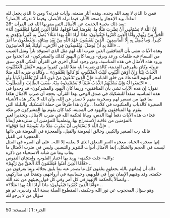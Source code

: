 ------------------------------------------------------------------------

فمن ذا الذي لا يعبد الله وحده، وهذه آثار صنعته، وآيات قدرته؟ ومن ذا الذي
يجعل لله انداداً، ويد الإعجاز واضحة الآثار، فيما تراه الأبصار، وفيما لا
تدركه الأبصار؟  
26- بعد ذلك يجيء الحديث عن الأمثال التي يضربها الله في القرآن:  
«إِنَّ اللَّهَ لا يَسْتَحْيِي أَنْ يَضْرِبَ مَثَلًا ما، بَعُوضَةً فَما فَوْقَها، فَأَمَّا الَّذِينَ آمَنُوا
فَيَعْلَمُونَ أَنَّهُ الْحَقُّ مِنْ رَبِّهِمْ، وَأَمَّا الَّذِينَ كَفَرُوا فَيَقُولُونَ: ماذا أَرادَ اللَّهُ بِهذا
مَثَلًا؟ يُضِلُّ بِهِ كَثِيراً وَيَهْدِي بِهِ كَثِيراً، وَما يُضِلُّ بِهِ إِلَّا الْفاسِقِينَ. الَّذِينَ يَنْقُضُونَ
عَهْدَ اللَّهِ مِنْ بَعْدِ مِيثاقِهِ، وَيَقْطَعُونَ ما أَمَرَ اللَّهُ بِهِ أَنْ يُوصَلَ، وَيُفْسِدُونَ فِي
الْأَرْضِ.. أُولئِكَ هُمُ الْخاسِرُونَ» ..  
وهذه الآيات تشي بأن المنافقين الذين ضرب الله لهم مثل الذي استوقد ناراً
ومثل الصيب من السماء فيه ظلمات ورعد وبرق- وربما كان اليهود كذلك
والمشركون- قد اتخذوا من ورود هذه الأمثال في هذه المناسبة، ومن وجود أمثال
أخرى في القرآن المكي الذي سبق نزوله وكان يتلى في المدينة، كالذي ضربه
الله مثلا للذين كفروا بربهم «كَمَثَلِ الْعَنْكَبُوتِ اتَّخَذَتْ بَيْتاً وَإِنَّ أَوْهَنَ الْبُيُوتِ
لَبَيْتُ الْعَنْكَبُوتِ لَوْ كانُوا يَعْلَمُونَ» .. وكالذي ضربه الله مثلا لعجز آلهتهم
المدعاة عن خلق الذباب: «إِنَّ الَّذِينَ تَدْعُونَ مِنْ دُونِ اللَّهِ لَنْ يَخْلُقُوا ذُباباً وَلَوِ
اجْتَمَعُوا لَهُ وَإِنْ يَسْلُبْهُمُ الذُّبابُ شَيْئاً لا يَسْتَنْقِذُوهُ مِنْهُ. ضَعُفَ الطَّالِبُ وَالْمَطْلُوبُ»
..  
نقول: إن هذه الآيات تشي بأن المنافقين- وربما كان اليهود والمشركون- قد
وجدوا في هذه المناسبة منفذاً للتشكيك في صدق الوحي بهذا القرآن، بحجة أن
ضرب الأمثال هكذا بما فيها من تصغير لهم وسخرية منهم لا تصدر عن الله، وأن
الله لا يذكر هذه الأشياء الصغيرة كالذباب والعنكبوت في كلامه! .. وكان هذا
طرفاً من حملة التشكيك والبلبلة التي يقوم بها المنافقون واليهود في
المدينة، كما كان يقوم بها المشركون في مكة.  
فجاءت هذه الآيات دفعاً لهذا الدس، وبيانا لحكمة الله في ضرب الأمثال،
وتحذيراً لغير المؤمنين من عاقبة الاستدراج بها، وتطميناً للمؤمنين أن
ستزيدهم إيماناً.  
«إِنَّ اللَّهَ لا يَسْتَحْيِي أَنْ يَضْرِبَ مَثَلًا ما، بَعُوضَةً فَما فَوْقَها» ..  
فالله رب الصغير والكبير، وخالق البعوضة والفيل، والمعجزة في البعوضة هي
ذاتها المعجزة في الفيل.  
إنها معجزة الحياة. معجزة السر المغلق الذي لا يعلمه إلا الله.. على أن
العبرة في المثل ليست في الحجم والشكل، إنما الأمثال أدوات للتنوير
والتبصير. وليس في ضرب الأمثال ما يعاب وما من شأنه الاستحياء من ذكره.  
والله- جلت حكمته- يريد بها اختبار القلوب، وامتحان النفوس:  
«فَأَمَّا الَّذِينَ آمَنُوا فَيَعْلَمُونَ أَنَّهُ الْحَقُّ مِنْ رَبِّهِمْ» ..  
ذلك أن إيمانهم بالله يجعلهم يتلقون كل ما يصدر عنه بما يليق بجلاله وبما
يعرفون من حكمته. وقد وهبهم الإيمان نوراً في قلوبهم، وحساسية في أرواحهم،
وتفتحاً في مداركهم، واتصالاً بالحكمة الإلهية في كل أمر وفي كل قول يجيئهم
من عند الله..  
«وَأَمَّا الَّذِينَ كَفَرُوا فَيَقُولُونَ: ماذا أَرادَ اللَّهُ بِهذا مَثَلًا؟» ..  
وهو سؤال المحجوب عن نور الله وحكمته، المقطوع الصلة بسنة الله وتدبيره. ثم
هو سؤال من لا يرجو لله

------------------------------------------------------------------------

الجزء: 1 ¦ الصفحة: 50

